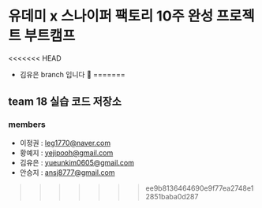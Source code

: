 # 유데미 x 스나이퍼 팩토리 10주 완성 프로젝트 부트캠프

<<<<<<< HEAD
- 김유은 branch 입니다 💛
=======
## team 18 실습 코드 저장소

### members
- 이정권 : leg1770@naver.com
- 황예지 : yejipooh@gmail.com
- 김유은 : yueunkim0605@gmail.com
- 안승지 : ansj8777@gmail.com

>>>>>>> ee9b8136464690e9f77ea2748e12851baba0d287
